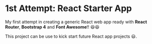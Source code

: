 # 1st Attempt: React Starter App

My first attempt in creating a generic React web app ready with **React Router**, **Bootstrap 4** and **Font Awesome**!! :laughing::laughing:

This project can be use to kick start future React app projects :smiley:.